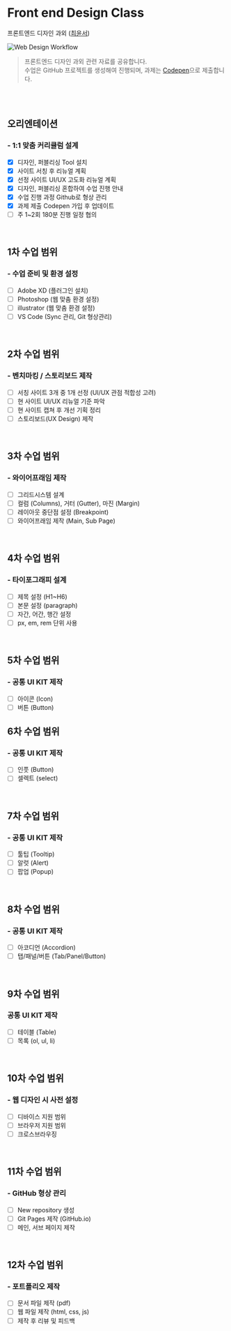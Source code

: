 # Front end Design Class
프론트엔드 디자인 과외 ([최윤서](https://github.com/yoonie1005))

![Web Design Workflow](https://i.imgur.com/Qh7nkfG.png)
> 프론트엔드 디자인 과외 관련 자료를 공유합니다. <br>
> 수업은 GitHub 프로젝트를 생성해여 진행되며, 과제는 [Codepen](https://codepen.io/your-work)으로 제출합니다.

<br>
<br>

## 오리엔테이션
### - 1:1 맞춤 커리큘럼 설계
- [x] 디자인, 퍼블리싱 Tool 설치
- [x] 사이트 서칭 후 리뉴얼 계획
- [x] 선정 사이트 UI/UX 고도화 리뉴얼 계획
- [x] 디자인, 퍼블리싱 혼합하여 수업 진행 안내
- [x] 수업 진행 과정 Github로 형상 관리
- [x] 과제 제출 Codepen 가입 후 업데이트
- [ ] 주 1~2회 180분 진행 일정 협의

<br>

## 1차 수업 범위
### - 수업 준비 및 환경 설정
- [ ] Adobe XD (플러그인 설치)
- [ ] Photoshop (웹 맞춤 환경 설정)
- [ ] illustrator (웹 맞춤 환경 설정)
- [ ] VS Code (Sync 관리, Git 형상관리)

<br>

## 2차 수업 범위
### - 벤치마킹 / 스토리보드 제작
- [ ] 서칭 사이트 3개 중 1개 선정 (UI/UX 관점 적합성 고려)
- [ ] 현 사이트 UI/UX 리뉴얼 기준 파악
- [ ] 현 사이트 캡쳐 후 개선 기획 정리
- [ ] 스토리보드(UX Design) 제작

<br>

## 3차 수업 범위
### - 와이어프래임 제작
- [ ] 그리드시스템 설계
- [ ] 컬럼 (Columns), 거터 (Gutter), 마진 (Margin)
- [ ] 레이아웃 중단점 설정 (Breakpoint)
- [ ] 와이어프래임 제작 (Main, Sub Page)

<br>

## 4차 수업 범위
### - 타이포그래피 설계
- [ ] 제목 설정 (H1~H6)
- [ ] 본문 설정 (paragraph)
- [ ] 자간, 어간, 행간 설정
- [ ] px, em, rem 단위 사용

<br>

## 5차 수업 범위
### - 공통 UI KIT 제작
- [ ] 아이콘 (Icon)
- [ ] 버튼 (Button)

## 6차 수업 범위
### - 공통 UI KIT 제작
- [ ] 인풋 (Button)
- [ ] 셀렉트 (select)

<br>

## 7차 수업 범위
### - 공통 UI KIT 제작
- [ ] 툴팁 (Tooltip)
- [ ] 알럿 (Alert)
- [ ] 팝업 (Popup)

<br>

## 8차 수업 범위
### - 공통 UI KIT 제작
- [ ] 아코디언 (Accordion)
- [ ] 탭/패널/버튼 (Tab/Panel/Button)

<br>

## 9차 수업 범위
### 공통 UI KIT 제작
- [ ] 테이블 (Table)
- [ ] 목록 (ol, ul, li)

<br>

## 10차 수업 범위
### - 웹 디자인 시 사전 설정
  - [ ] 디바이스 지원 범위
  - [ ] 브라우저 지원 범위
  - [ ] 크로스브라우징

<br>

## 11차 수업 범위
### - GitHub 형상 관리
  - [ ] New repository 생성
  - [ ] Git Pages 제작 (GitHub.io)
  - [ ] 메인, 서브 페이지 제작

<br>

## 12차 수업 범위
### - 포트폴리오 제작
  - [ ] 문서 파일 제작 (pdf)
  - [ ] 웹 파일 제작 (html, css, js)
  - [ ] 제작 후 리뷰 및 피드백
